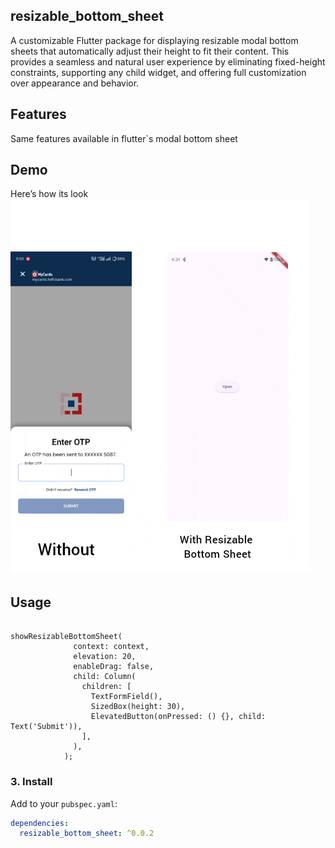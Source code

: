 ## resizable_bottom_sheet

A customizable Flutter package for displaying resizable modal bottom sheets that automatically
adjust their height to fit their content. This provides a seamless and natural user experience by
eliminating fixed-height constraints, supporting any child widget, and offering full customization
over appearance and behavior.

## Features

Same features available in flutter`s modal bottom sheet

## Demo

Here’s how its look
<img src="https://raw.githubusercontent.com/dharmik117/resizable_bottom_sheet/master/assets/example.gif"/>

## Usage

```

showResizableBottomSheet(
              context: context,
              elevation: 20,
              enableDrag: false,
              child: Column(
                children: [
                  TextFormField(),
                  SizedBox(height: 30),
                  ElevatedButton(onPressed: () {}, child: Text('Submit')),
                ],
              ),
            );
```

### 3. Install

Add to your `pubspec.yaml`:

```yaml
dependencies:
  resizable_bottom_sheet: ^0.0.2

